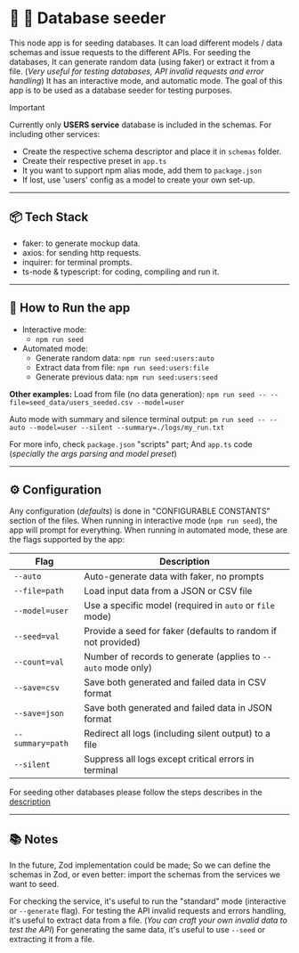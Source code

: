 
# 💾 🌱 Database seeder

This node app is for seeding databases.
It can load different models / data schemas and issue requests to the different APIs.
For seeding the databases, It can generate random data (using faker) or extract it from a file.
(_Very useful for testing databases, API invalid requests and error handling_)
It has an interactive mode, and automatic mode.
The goal of this app is to be used as a database seeder for testing purposes.

> [!IMPORTANT]
>
> Currently only **USERS service** database is included in the schemas.
> For including other services:
>
> - Create the respective schema descriptor and place it in `schemas` folder.
> - Create their respective preset in `app.ts`
> - It you want to support npm alias mode, add them to `package.json`
> - If lost, use 'users' config as a model to create your own set-up.

---

## 📦 Tech Stack

- faker: to generate mockup data.
- axios: for sending http requests.
- inquirer: for terminal prompts.
- ts-node & typescript: for coding, compiling and run it.

---

## 🚀 How to Run the app

- Interactive mode:
  - `npm run seed`
- Automated mode:
  - Generate random data: `npm run seed:users:auto`
  - Extract data from file: `npm run seed:users:file`
  - Generate previous data: `npm run seed:users:seed`

**Other examples:**
Load from file (no data generation):
`npm run seed -- --file=seed_data/users_seeded.csv --model=user`

Auto mode with summary and silence terminal output:
`pm run seed -- --auto --model=user --silent --summary=./logs/my_run.txt`

For more info, check `package.json` "scripts" part;
And `app.ts` code (_specially the args parsing and model preset_)

---

## ⚙️ Configuration

Any configuration (_defaults_) is done in "CONFIGURABLE CONSTANTS" section of the files.
When running in interactive mode (`npm run seed`), the app will prompt for everything.
When running in automated mode, these are the flags supported by the app:

| Flag             | Description                                                   |
| ---------------- | ------------------------------------------------------------- |
| `--auto`         | Auto-generate data with faker, no prompts                     |
| `--file=path`    | Load input data from a JSON or CSV file                       |
| `--model=user`   | Use a specific model (required in `auto` or `file` mode)      |
| `--seed=val`     | Provide a seed for faker (defaults to random if not provided) |
| `--count=val`    | Number of records to generate (applies to `--auto` mode only) |
| `--save=csv`     | Save both generated and failed data in CSV format             |
| `--save=json`    | Save both generated and failed data in JSON format            |
| `--summary=path` | Redirect all logs (including silent output) to a file         |
| `--silent`       | Suppress all logs except critical errors in terminal          |

For seeding other databases please follow the steps describes in the [description](#--database-seeder)

---

## 📚 Notes

In the future, Zod implementation could be made;
So we can define the schemas in Zod, or even better: import the schemas from the services we want to seed.

For checking the service, it's useful to run the "standard" mode (interactive or `--generate` flag).
For testing the API invalid requests and errors handling, it's useful to extract data from a file.
(_You can craft your own invalid data to test the API_)
For generating the same data, it's useful to use `--seed` or extracting it from a file.
